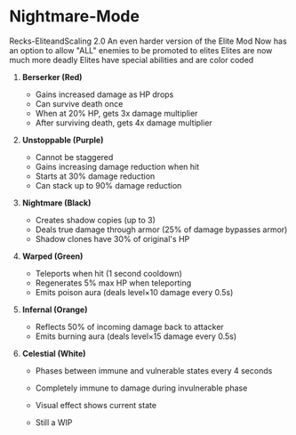 # Nightmare-Mode
Recks-EliteandScaling 2.0
An even harder version of the Elite Mod
Now has an option to allow "ALL" enemies to be promoted to elites
Elites are now much more deadly
Elites have special abilities and are color coded

1. **Berserker (Red)**
    - Gains increased damage as HP drops
    - Can survive death once
    - When at 20% HP, gets 3x damage multiplier
    - After surviving death, gets 4x damage multiplier

2. **Unstoppable (Purple)**
    - Cannot be staggered
    - Gains increasing damage reduction when hit
    - Starts at 30% damage reduction
    - Can stack up to 90% damage reduction

3. **Nightmare (Black)**
    - Creates shadow copies (up to 3)
    - Deals true damage through armor (25% of damage bypasses armor)
    - Shadow clones have 30% of original's HP

4. **Warped (Green)**
    - Teleports when hit (1 second cooldown)
    - Regenerates 5% max HP when teleporting
    - Emits poison aura (deals level×10 damage every 0.5s)

5. **Infernal (Orange)**
    - Reflects 50% of incoming damage back to attacker
    - Emits burning aura (deals level×15 damage every 0.5s)

6. **Celestial (White)**
    - Phases between immune and vulnerable states every 4 seconds
    - Completely immune to damage during invulnerable phase
    - Visual effect shows current state
  
    - Still a WIP
      
